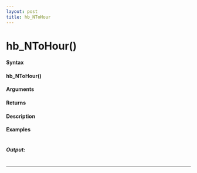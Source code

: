 ```yaml
---
layout: post
title: hb_NToHour
---
```


# hb_NToHour()


#### Syntax

#### hb_NToHour()

#### Arguments

#### Returns

#### Description

#### Examples

```

```

##### Output:

```

```

---